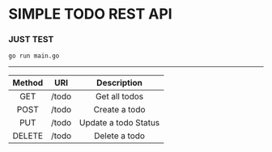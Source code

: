 # SIMPLE TODO REST API
### JUST TEST

```agsl
go run main.go
```

---
| Method |  URI  |     Description      |
|:------:|:-----:|:--------------------:|
|  GET   | /todo |    Get all todos     |
|  POST  | /todo |    Create a todo     |
|  PUT   | /todo | Update a todo Status |
| DELETE | /todo |    Delete a todo     |


